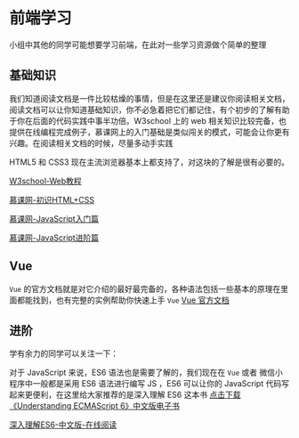# 前端学习
小组中其他的同学可能想要学习前端，在此对一些学习资源做个简单的整理

## 基础知识

我们知道阅读文档是一件比较枯燥的事情，但是在这里还是建议你阅读相关文档，阅读文档可以让你知道基础知识，你不必急着把它们都记住，有个初步的了解有助于你在后面的代码实践中事半功倍。W3school 上的 web 相关知识比较完备，也提供在线编程完成例子，慕课网上的入门基础是类似闯关的模式，可能会让你更有兴趣。在阅读相关文档的时候，尽量多动手实践

HTML5 和 CSS3 现在主流浏览器基本上都支持了，对这块的了解是很有必要的。

[W3school-Web教程](https://www.w3school.com.cn/index.html)

[慕课网-初识HTML+CSS](https://www.imooc.com/learn/9)

[慕课网-JavaScript入门篇](https://www.imooc.com/learn/36)

[慕课网-JavaScript进阶篇](https://www.imooc.com/learn/10)



## Vue

`Vue` 的官方文档就是对它介绍的最好最完备的，各种语法包括一些基本的原理在里面都能找到，也有完整的实例帮助你快速上手 `Vue` [Vue 官方文档](https://cn.vuejs.org/index.html)

## 进阶
学有余力的同学可以关注一下：

对于 JavaScript 来说，ES6 语法也是需要了解的，我们现在在 `Vue` 或者 微信小程序中一般都是采用 ES6 语法进行编写 JS ，ES6 可以让你的 JavaScript 代码写起来更便利，在这里给大家推荐的是深入理解 ES6 这本书 [点击下载《Understanding ECMAScript 6》中文版电子书](https://link.juejin.im/?target=https%3A%2F%2Fwww.gitbook.com%2Fdownload%2Fpdf%2Fbook%2Fsagittarius-rev%2Funderstanding-ecmascript-6-zh-ver)

[深入理解ES6-中文版-在线阅读](https://oshotokill.gitbooks.io/understandinges6-simplified-chinese/content/)
